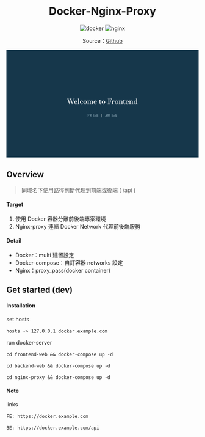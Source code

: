 <!-- Title & Logo -->
<h1 align="center">Docker-Nginx-Proxy</h1>

<!-- tag & links (Version\Lang\Package) -->
<p align="center">
    <img src="https://img.shields.io/badge/docker-lastest-4795e6" alt="docker" />
    <img src="https://img.shields.io/badge/nginx-lastest-4a9d59" alt="nginx" />
</p>
<p align="center">
    Source：<a href="https://github.com/evilz0212/docker-sample-project">Github</a>
	<!-- Demo：<a href="https://evilz0212.github.io/docker-sample-project/">Git Pages</a> -->
<p>

<!-- Overview (Preview\Purpose\Description) -->
![Docker-Nginx-Proxy](./public/preview.png)

## Overview
> 同域名下使用路徑判斷代理到前端或後端 ( /api ) 
#### Target
1. 使用 Docker 容器分離前後端專案環境
2. Nginx-proxy 連結 Docker Network 代理前後端服務

#### Detail
-  Docker：multi 建置設定
-  Docker-compose：自訂容器 networks 設定
-  Nginx：proxy_pass(docker container)

<!-- Get started (Install\Step) -->
## Get started (dev)
#### Installation
set hosts
```
hosts -> 127.0.0.1 docker.example.com
```
run docker-server
```
cd frontend-web && docker-compose up -d
```
```
cd backend-web && docker-compose up -d
```
```
cd nginx-proxy && docker-compose up -d
```
#### Note
links
```
FE: https://docker.example.com
```
```
BE: https://docker.example.com/api
```

<!-- Partner -->

<!-- License -->

